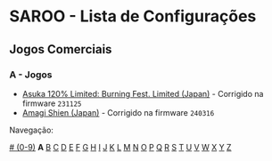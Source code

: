 # SAROO - Lista de Configurações

## Jogos Comerciais

### A - Jogos

- [Asuka 120% Limited: Burning Fest. Limited (Japan)](../../../Regions/Retails/Japan/T-16708G/README.md) - Corrigido na firmware `231125`
- [Amagi Shien (Japan)](../../../Regions/Retails/Japan/T-1513G/README.md) - Corrigido na firmware `240316`

Navegação:

[# (0-9)](./09.md) **A** [B](./B.md) [C](./C.md) [D](./D.md) [E](./E.md) [F](./F.md) [G](./G.md) [H](./H.md) [I](./I.md) [J](./J.md) [K](./K.md) [L](./L.md) [M](./M.md) [N](./N.md) [O](./O.md) [P](./P.md) [Q](./Q.md) [R](./R.md) [S](./S.md) [T](./T.md) [U](./U.md) [V](./V.md) [W](./W.md) [X](./X.md) [Y](./Y.md) [Z](./Z.md)
